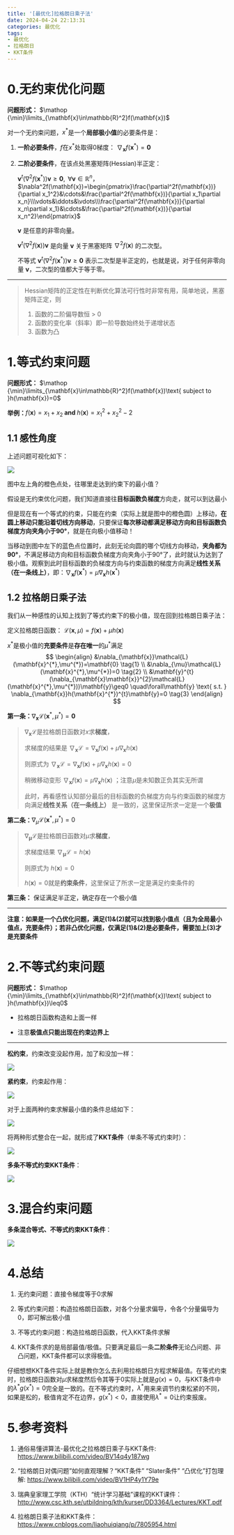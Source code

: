 ```yaml
---
title: '[最优化]拉格朗日乘子法'
date: 2024-04-24 22:13:31
categories: 最优化
tags: 
- 最优化
- 拉格朗日
- KKT条件
---
```


# 0.无约束优化问题

**问题形式：**
$\mathop {\min}\limits_{\mathbf{x}\in\mathbb{R}^2}f(\mathbf{x})$

对一个无约束问题，$x^*$是一个**局部极小值**的必要条件是：

1. **一阶必要条件**，$f$在$x^*$处取得0梯度： $\nabla_\mathbf{x}f(\mathbf{x}^*)=\mathbf{0}$
   
2. **二阶必要条件**，在该点处黑塞矩阵(Hessian)半正定：

    $\mathbf{v}^t\left(\nabla^2f(\mathbf{x}^*)\right)\mathbf{v}\geq\mathbf{0},\mathrm{~}\forall\mathbf{v}\in\mathbb{R}^n$，$\nabla^2f(\mathbf{x})=\begin{pmatrix}\frac{\partial^2f(\mathbf{x})}{\partial x_1^2}&\cdots&\frac{\partial^2f(\mathbf{x})}{\partial x_1\partial x_n}\\\vdots&\ddots&\vdots\\\frac{\partial^2f(\mathbf{x})}{\partial x_n\partial x_1}&\cdots&\frac{\partial^2f(\mathbf{x})}{\partial x_n^2}\end{pmatrix}$

    $\mathbf{v}$ 是任意的非零向量。

    $\mathbf{v}^t\left(\nabla^2f(\mathbf{x})\right)\mathbf{v}$ 是向量 $\mathbf{v}$ 关于黑塞矩阵 $\nabla^2f(\mathbf{x})$ 的二次型。

    不等式 $\mathbf{v}^t\left(\nabla^2f(\mathbf{x}^*)\right)\mathbf{v}\geq\mathbf{0}$ 表示二次型是半正定的，也就是说，对于任何非零向量 $\mathbf{v}$，二次型的值都大于等于零。

--------------------------

>Hessian矩阵的正定性在判断优化算法可行性时非常有用，简单地说，黑塞矩阵正定，则
>
>1. 函数的二阶偏导数恒 > 0
>2. 函数的变化率（斜率）即一阶导数始终处于递增状态
>3. 函数为凸

# 1.等式约束问题

**问题形式：**
$\mathop {\min}\limits_{\mathbf{x}\in\mathbb{R}^2}f(\mathbf{x})\text{ subject to }h(\mathbf{x})=0$

**举例：**$f(\mathbf{x})=x_1+x_2\textbf{ and }h(\mathbf{x})=x_1^2+x_2^2-2$

## 1.1 感性角度

上述问题可视化如下：

![](https://cdn.jsdelivr.net/gh/oixel64/imgs/imgs/202404242150096.png)

图中左上角的橙色点处，往哪里走达到约束下的最小值？

假设是无约束优化问题，我们知道直接往**目标函数负梯度**方向走，就可以到达最小

但是现在有一个等式的约束，只能在约束（实际上就是图中的橙色圆）上移动，**在圆上移动只能沿着切线方向移动**，只要保证**每次移动都满足移动方向和目标函数负梯度方向夹角小于90°**，就是在向极小值移动！

当移动到图中左下的蓝色点位置时，此刻无论向圆的哪个切线方向移动，**夹角都为90°**，不满足移动方向和目标函数负梯度方向夹角小于90°了，此时就认为达到了极小值。观察到此时目标函数的负梯度方向与约束函数的梯度方向满足**线性关系（在一条线上）**，即：$\nabla_\mathbf{x}f(\mathbf{x}^*)=\mu\nabla_\mathbf{x}h(\mathbf{x}^*)$


## 1.2 拉格朗日乘子法

我们从一种感性的认知上找到了等式约束下的极小值，现在回到拉格朗日乘子法：

定义拉格朗日函数：
$\mathcal{L}(\mathbf{x},\mu)=f(\mathbf{x})+\mu h(\mathbf{x})$

$x^*$是极小值的**充要条件**是**存在唯一**的$\mu^{*}$满足
$$
\begin{align}
&\nabla_{\mathbf{x}}\mathcal{L}(\mathbf{x}^{*},\mu^{*})=\mathbf{0} \tag{1} \\
&\nabla_{\mu}\mathcal{L}(\mathbf{x}^{*},\mu^{*})=0 \tag{2} \\
&\mathbf{y}^{t}(\nabla_{\mathbf{x}\mathbf{x}}^{2}\mathcal{L}(\mathbf{x}^{*},\mu^{*}))\mathbf{y}\geq0 \quad\forall\mathbf{y} \text{ s.t. } \nabla_{\mathbf{x}}h(\mathbf{x}^{*})^{t}\mathbf{y}=0 \tag{3}
\end{align}
$$


**第一条：**$\nabla_{\mathbf{x}}\mathcal{L}(\mathbf{x}^{*},\mu^{*})=\mathbf{0}$

> $\nabla_{\mathbf{x}}\mathcal{L}$是拉格朗日函数对$x$求**梯度**，
>
> 求梯度的结果是 $\nabla_{\mathbf{x}}\mathcal{L}=\nabla_\mathbf{x}f(\mathbf{x})+\mu\nabla_\mathbf{x}h(\mathbf{x})$
>
> 则原式为 $\nabla_{\mathbf{x}}\mathcal{L}=\nabla_\mathbf{x}f(\mathbf{x})+\mu\nabla_\mathbf{x}h(\mathbf{x}) = 0$
>
> 稍微移动变形 $\nabla_\mathbf{x}f(\mathbf{x})=\mu\nabla_\mathbf{x}h(\mathbf{x})$ ；注意$\mu$是未知数正负其实无所谓
>
> 此时，再看感性认知部分最后的目标函数的负梯度方向与约束函数的梯度方向满足**线性关系（在一条线上）** 是一致的，这里保证所求一定是一个**极值**


**第二条：**$\nabla_{\mu}\mathcal{L}(\mathbf{x}^{*},\mu^{*})=0$

> $\nabla_{\mathbf{\mu}}\mathcal{L}$是拉格朗日函数对$\mu$求**梯度**，
> 
> 求梯度结果 $\nabla_{\mathbf{\mu}}\mathcal{L}=h(\mathbf{x})$
>
> 则原式为 $h(\mathbf{x})=0$
>
> $h(\mathbf{x})=0$就是**约束条件**，这里保证了所求一定是满足约束条件的

**第三条：** 保证满足半正定，确定存在一个极小值

--------------------------

**注意：如果是一个凸优化问题，满足(1)&(2)就可以找到极小值点（且为全局最小值点，充要条件）；若非凸优化问题，仅满足(1)&(2)是必要条件，需要加上(3)才是充要条件**

# 2.不等式约束问题

**问题形式：**
$\mathop {\min}\limits_{\mathbf{x}\in\mathbb{R}^2}f(\mathbf{x})\text{ subject to }h(\mathbf{x})\leq0$

- 拉格朗日函数构造和上面一样

- 注意**极值点只能出现在约束边界上**

--------------------------------

**松约束**，约束改变没起作用，加了和没加一样：

![](https://cdn.jsdelivr.net/gh/oixel64/imgs/imgs/202404242244909.png)


**紧约束**，约束起作用：

![](https://cdn.jsdelivr.net/gh/oixel64/imgs/imgs/202404242246169.png)

对于上面两种约束求解最小值的条件总结如下：

![](https://cdn.jsdelivr.net/gh/oixel64/imgs/imgs/202404242256428.png)

将两种形式整合在一起，就形成了**KKT条件**（单条不等式约束时）：

![](https://cdn.jsdelivr.net/gh/oixel64/imgs/imgs/202404242259660.png)

**多条不等式约束KKT条件**：

![](https://cdn.jsdelivr.net/gh/oixel64/imgs/imgs/202404242301278.png)

# 3.混合约束问题

**多条混合等式、不等式约束KKT条件**：

![](https://cdn.jsdelivr.net/gh/oixel64/imgs/imgs/202404242303087.png)


# 4.总结

1. 无约束问题：直接令梯度等于0求解

2. 等式约束问题：构造拉格朗日函数，对各个分量求偏导，令各个分量偏导为0，即可解出极小值

3. 不等式约束问题：构造拉格朗日函数，代入KKT条件求解

4. KKT条件求的是局部最值/极值。只要满足最后一条**二阶条件**无论凸问题、非凸问题，KKT条件都可以求得极值。

仔细想想KKT条件实际上就是教你怎么去利用拉格朗日方程求解最值。在等式约束时，拉格朗日函数对$\mu$求梯度然后令其等于0实际上就是$g(x)=0$，与KKT条件中的$\lambda^*g(x^*)=0$完全是一致的。在不等式约束时，$\lambda^*$用来来调节约束松紧的不同，如果是松的，极值肯定不在边界，$g(x^*)<0$，直接使用$\lambda^*=0$让约束报废。

# 5.参考资料

1. 通俗易懂讲算法-最优化之拉格朗日乘子与KKT条件:
https://www.bilibili.com/video/BV14q4y187wg

2. “拉格朗日对偶问题”如何直观理解？“KKT条件” “Slater条件” “凸优化”打包理解:
https://www.bilibili.com/video/BV1HP4y1Y79e

3. 瑞典皇家理工学院（KTH）“统计学习基础”课程的KKT课件：
http://www.csc.kth.se/utbildning/kth/kurser/DD3364/Lectures/KKT.pdf

4. 拉格朗日乘子法和KKT条件：
https://www.cnblogs.com/liaohuiqiang/p/7805954.html